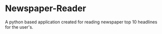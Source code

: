 # Newspaper-Reader
A python based application created for reading newspaper top 10 headlines for the user's.
